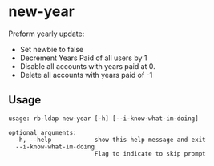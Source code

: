 # new-year

Preform yearly update:
  - Set newbie to false
  - Decrement Years Paid of all users by 1
  - Disable all accounts with years paid at 0.
  - Delete all accounts with years paid of -1

## Usage

```
usage: rb-ldap new-year [-h] [--i-know-what-im-doing]

optional arguments:
  -h, --help            show this help message and exit
  --i-know-what-im-doing
                        Flag to indicate to skip prompt

```

